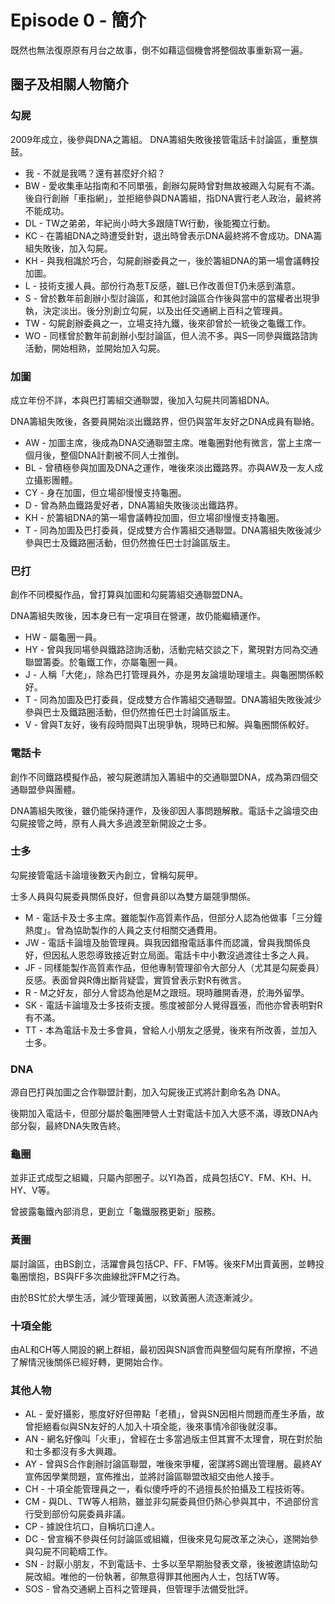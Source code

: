 # Episode 0 - 簡介

既然也無法復原原有月台之故事，倒不如藉這個機會將整個故事重新寫一遍。

## 圈子及相關人物簡介
### 勾屍
2009年成立，後參與DNA之籌組。
DNA籌組失敗後接管電話卡討論區，重整旗鼓。
- 我 - 不就是我嗎？還有甚麼好介紹？
- BW - 愛收集車站指南和不同單張，創辦勾屍時曾對無故被踢入勾屍有不滿。後自行創辦「車指網」，並拒絕參與DNA籌組，指DNA實行老人政治，最終將不能成功。
- DL - TW之弟弟，年紀尚小時大多跟隨TW行動，後能獨立行動。
- KC - 在籌組DNA之時遭受針對，退出時曾表示DNA最終將不會成功。DNA籌組失敗後，加入勾屍。
- KH - 與我相識於巧合，勾屍創辦委員之一，後於籌組DNA的第一場會議轉投加圖。
- L - 技術支援人員。部份行為惹T反感，雖L已作改善但T仍未感到滿意。
- S - 曾於數年前創辦小型討論區，和其他討論區合作後與當中的當權者出現爭執，決定淡出。後分別創立勾屍，以及出任交通網上百科之管理員。
- TW - 勾屍創辦委員之一，立場支持九鐵，後來卻曾於一統後之龜鐵工作。
- WO - 同樣曾於數年前創辦小型討論區，但人流不多。與S一同參與鐵路諮詢活動，開始相熟，並開始加入勾屍。

### 加圖
成立年份不詳，本與巴打籌組交通聯盟，後加入勾屍共同籌組DNA。

DNA籌組失敗後，各要員開始淡出鐵路界，但仍與當年友好之DNA成員有聯絡。
- AW - 加圖主席，後成為DNA交通聯盟主席。唯龜圈對他有微言，當上主席一個月後，整個DNA計劃被不同人士推倒。
- BL - 曾積極參與加圖及DNA之運作，唯後來淡出鐵路界。亦與AW及一友人成立攝影團體。
- CY - 身在加圖，但立場卻慢慢支持龜圈。
- D - 曾為熱血鐵路愛好者，DNA籌組失敗後淡出鐵路界。
- KH - 於籌組DNA的第一場會議轉投加圖，但立場卻慢慢支持龜圈。
- T - 同為加圖及巴打委員，促成雙方合作籌組交通聯盟。DNA籌組失敗後減少參與巴士及鐵路圈活動，但仍然擔任巴士討論區版主。

### 巴打
創作不同模擬作品，曾打算與加圖和勾屍籌組交通聯盟DNA。

DNA籌組失敗後，因本身已有一定項目在營運，故仍能繼續運作。
- HW - 屬龜圈一員。
- HY - 曾與我同場參與鐵路諮詢活動，活動完結交談之下，驚現對方同為交通聯盟籌委。於龜鐵工作，亦屬龜圈一員。
- J - 人稱「大佬」，除為巴打管理員外，亦是男友論壇助理壇主。與龜圈關係較好。
- T - 同為加圖及巴打委員，促成雙方合作籌組交通聯盟。DNA籌組失敗後減少參與巴士及鐵路圈活動，但仍然擔任巴士討論區版主。
- V - 曾與T友好，後有段時間與T出現爭執，現時已和解。與龜圈關係較好。


### 電話卡
創作不同鐵路模擬作品，被勾屍邀請加入籌組中的交通聯盟DNA，成為第四個交通聯盟參與團體。

DNA籌組失敗後，雖仍能保持運作，及後卻因人事問題解散。電話卡之論壇交由勾屍接管之時，原有人員大多過渡至新開設之士多。

### 士多
勾屍接管電話卡論壇後數天內創立，曾稱勾屍甲。

士多人員與勾屍委員關係良好，但會員卻以為雙方屬競爭關係。
- M - 電話卡及士多主席。雖能製作高質素作品，但部分人認為他做事「三分鐘熱度」。曾為協助製作的人員之支付相關交通費用。
- JW - 電話卡論壇及胎管理員。與我因錯撥電話事件而認識，曾與我關係良好，但因私人恩怨導致接近對立局面。電話卡中小數沒過渡往士多之人員。
- JF - 同樣能製作高質素作品，但他專制管理卻令大部分人（尤其是勾屍委員）反感。表面曾與R傳出斷背疑雲，實質曾表示對R有微言。
- R - M之好友，部分人曾認為他是M之跟班。現時離開香港，於海外留學。
- SK - 電話卡論壇及士多技術支援。態度被部分人覺得囂張，而他亦曾表明對R有不滿。
- TT - 本為電話卡及士多會員，曾給人小朋友之感覺，後來有所改善，並加入士多。

### DNA
源自巴打與加圖之合作聯盟計劃，加入勾屍後正式將計劃命名為 DNA。

後期加入電話卡，但部分屬於龜圈陣營人士對電話卡加入大感不滿，導致DNA內部分裂，最終DNA失敗告終。

### 龜圈
並非正式成型之組織，只屬內部圈子。以YI為首，成員包括CY、FM、KH、H、HY、V等。

曾披露龜鐵內部消息，更創立「龜鐵服務更新」服務。

### 黃圈
屬討論區，由BS創立，活躍會員包括CP、FF、FM等。後來FM出賣黃圈，並轉投龜圈懷抱，BS與FF多次曲線批評FM之行為。

由於BS忙於大學生活，減少管理黃圈，以致黃圈人流逐漸減少。

### 十項全能
由AL和CH等人開設的網上群組，最初因與SN誤會而與整個勾屍有所摩擦，不過了解情況後關係已經好轉，更開始合作。

### 其他人物
- AL - 愛好攝影，態度好好但帶點「老積」，曾與SN因相片問題而產生矛盾，故曾拒絕看似與SN友好的人加入十項全能，後來事情冷卻後就沒事。
- AN - 網名好像叫「火車」，曾經在士多當過版主但其實不太理會，現在對於胎和士多都沒有多大興趣。
- AY - 曾與S合作創辦討論區聯盟，唯後來爭權，密謀將S踢出管理層。最終AY宣佈因學業問題，宣佈推出，並將討論區聯盟改組交由他人接手。
- CH - 十項全能管理員之一，看似傻呼呼的不過擅長於拍攝及工程技術等。
- CM - 與DL、TW等人相熟，雖並非勾屍委員但仍熱心參與其中，不過部份言行受到部份勾屍委員非議。
- CP - 據說住坑口，自稱坑口達人。
- DC - 曾宣稱不參與任何討論區或組織，但後來見勾屍改革之決心，遂開始參與勾屍不同範疇工作。
- SN - 討厭小朋友，不到電話卡、士多以至早期胎發表文章，後被邀請協助勾屍改組。唯他的一份執著，卻無意得罪其他圈內人士，包括TW等。
- SOS - 曾為交通網上百科之管理員，但管理手法備受批評。
